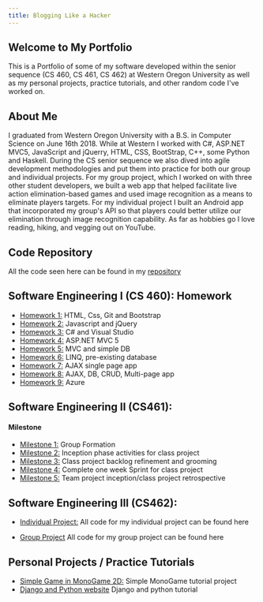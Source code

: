 ```yaml
---
title: Blogging Like a Hacker
---
```

## Welcome to My Portfolio
This is a Portfolio of some of my software developed within the senior sequence (CS 460, CS 461, CS 462) at Western Oregon University as well as my personal projects, practice tutorials, and other random code I've worked on.


## About Me
I graduated from Western Oregon University with a B.S. in Computer Science on June 16th 2018. While at Western I worked with C#, ASP.NET MVC5, JavaScript and jQuerry, HTML, CSS, BootStrap,  C++, some Python and Haskell.
During the CS senior sequence we also dived into agile development methodologies and put them into practice for both our group and individual projects. For my group project, which I worked on with three other student developers, we built a web app that helped facilitate live action elimination-based games and used image recognition as a means to eliminate players targets.
For my individual project I built an Android app that incorporated my group's API so that players could better utilize our elimination through image recognition capability.
As far as hobbies go I love reading, hiking, and vegging out on YouTube.


## Code Repository
All the code seen here can be found in my [repository](https://github.com/hmadland/460)

## Software Engineering I (CS 460): Homework
* [Homework 1:](https://hmadland.github.io/460/journalHW1.html) HTML, Css, Git and Bootstrap
* [Homework 2:](https://hmadland.github.io/460/journalHW2.html) Javascript and jQuery
* [Homework 3:](https://hmadland.github.io/460/journalHW3.html) C# and Visual Studio
* [Homework 4:](https://hmadland.github.io/460/journalHW4.html) ASP.NET MVC 5
* [Homework 5:](https://hmadland.github.io/460/journalHW5.html) MVC and simple DB
* [Homework 6:](https://hmadland.github.io/460/journalHW6.html) LINQ, pre-existing database
* [Homework 7:](https://hmadland.github.io/460/journalHW7.html) AJAX single page app
* [Homework 8:](https://hmadland.github.io/460/journalHW8.html) AJAX, DB, CRUD, Multi-page app
* [Homework 9:](https://hmadland.github.io/460/journalHW9.html) Azure

## Software Engineering II (CS461):
#### Milestone
* [Milestone 1:](https://hmadland.github.io/460/milestone1.html) Group Formation
* [Milestone 2:](https://hmadland.github.io/460/milestone2.html) Inception phase activities for class project
* [Milestone 3:](https://hmadland.github.io/460/milestone3.html) Class project backlog refinement and grooming
* [Milestone 4:](https://hmadland.github.io/460/milestone4.html) Complete one week Sprint for class project
* [Milestone 5:](https://hmadland.github.io/460/milestone5.html) Team project inception/class project retrospective

## Software Engineering III (CS462):
* [Individual Project:](https://bitbucket.org/hmadland/paranoia/src/develop/) All code for my individual project can be found here

* [Group Project](https://bitbucket.org/hmadland/sneakysoftware/src/develop/) All code for my group project can be found here

## Personal Projects / Practice Tutorials
* [Simple Game in MonoGame 2D:](https://hmadland.github.io/460/MonoGame1.html) Simple MonoGame tutorial project
* [Django and Python website](https://hmadland.github.io/460/Django.html) Django and python tutorial
